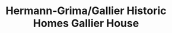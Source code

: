 ---
layout: repo
title: "Hermann-Grima/Gallier Historic Homes Gallier House"
id: 24998
permalink: repos/24998/
---